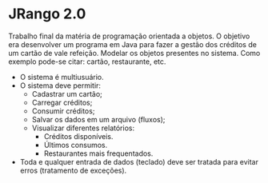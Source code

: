 # JRango 2.0
Trabalho final da matéria de programação orientada a objetos. O objetivo era desenvolver um programa em Java para fazer a gestão dos
créditos de um cartão de vale refeição. Modelar os objetos presentes no sistema. Como exemplo pode-se citar: cartão, restaurante, etc.
- O sistema é multiusuário.
- O sistema deve permitir:
    - Cadastrar um cartão;
    - Carregar créditos;
    - Consumir créditos;
    - Salvar os dados em um arquivo (fluxos);
    - Visualizar diferentes relatórios:
        - Créditos disponíveis.
        - Últimos consumos.
        - Restaurantes mais frequentados.
- Toda e qualquer entrada de dados (teclado) deve ser tratada para evitar erros (tratamento de exceções).
